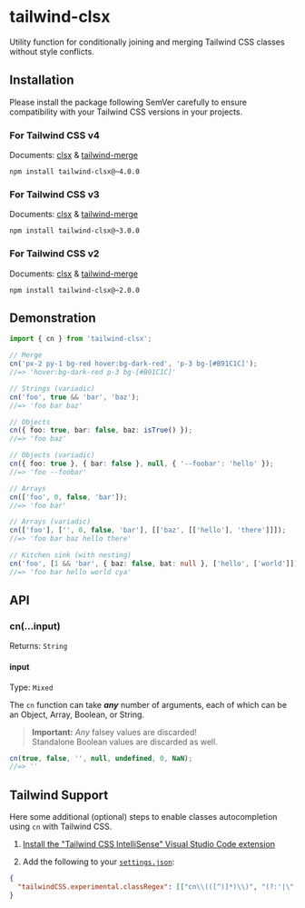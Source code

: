 # tailwind-clsx

Utility function for conditionally joining and merging Tailwind CSS classes without style conflicts.

## Installation

Please install the package following SemVer carefully to ensure compatibility with your Tailwind CSS versions in your projects.

### For Tailwind CSS v4

Documents: [clsx](https://github.com/lukeed/clsx) & [tailwind-merge](https://github.com/dcastil/tailwind-merge)

```
npm install tailwind-clsx@~4.0.0
```

### For Tailwind CSS v3

Documents: [clsx](https://github.com/lukeed/clsx/tree/v2.1.1) & [tailwind-merge](https://github.com/dcastil/tailwind-merge/tree/v2.6.0)

```
npm install tailwind-clsx@~3.0.0
```

### For Tailwind CSS v2

Documents: [clsx](https://github.com/lukeed/clsx/tree/v2.1.1) & [tailwind-merge](https://github.com/dcastil/tailwind-merge/tree/v2.6.0)

```
npm install tailwind-clsx@~2.0.0
```

## Demonstration

```ts
import { cn } from 'tailwind-clsx';

// Merge
cn('px-2 py-1 bg-red hover:bg-dark-red', 'p-3 bg-[#B91C1C]');
//=> 'hover:bg-dark-red p-3 bg-[#B91C1C]'

// Strings (variadic)
cn('foo', true && 'bar', 'baz');
//=> 'foo bar baz'

// Objects
cn({ foo: true, bar: false, baz: isTrue() });
//=> 'foo baz'

// Objects (variadic)
cn({ foo: true }, { bar: false }, null, { '--foobar': 'hello' });
//=> 'foo --foobar'

// Arrays
cn(['foo', 0, false, 'bar']);
//=> 'foo bar'

// Arrays (variadic)
cn(['foo'], ['', 0, false, 'bar'], [['baz', [['hello'], 'there']]]);
//=> 'foo bar baz hello there'

// Kitchen sink (with nesting)
cn('foo', [1 && 'bar', { baz: false, bat: null }, ['hello', ['world']]], 'cya');
//=> 'foo bar hello world cya'
```

## API

### cn(...input)

Returns: `String`

#### input

Type: `Mixed`

The `cn` function can take **_any_** number of arguments, each of which can be an Object, Array, Boolean, or String.

> **Important:** _Any_ falsey values are discarded!<br>Standalone Boolean values are discarded as well.

```js
cn(true, false, '', null, undefined, 0, NaN);
//=> ''
```

## Tailwind Support

Here some additional (optional) steps to enable classes autocompletion using `cn` with Tailwind CSS.

1. [Install the "Tailwind CSS IntelliSense" Visual Studio Code extension](https://marketplace.visualstudio.com/items?itemName=bradlc.vscode-tailwindcss)

2. Add the following to your [`settings.json`](https://code.visualstudio.com/docs/getstarted/settings):

```json
{
  "tailwindCSS.experimental.classRegex": [["cn\\(([^)]*)\\)", "(?:'|\"|`)([^']*)(?:'|\"|`)"]]
}
```
